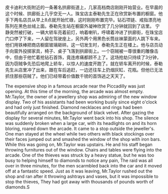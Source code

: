 皮卡迪利大街附近的一条著名拱廊街道上，几家高档商店刚刚开始营业。在早晨的这个时候、拱廊街上几乎空无一人。珠宝店主泰勒先生正在欣赏新布置的橱窗。他手下两名店员从早上8点就开始忙碌，这时刚刚布置完毕。钻石项链、戒指漂亮地陈列在黑色丝绒上面。泰勒先生站在橱窗外凝神欣赏了几分钟就回到了店里。
宁静突然被打破，一辆大轿车亮着前灯，响着喇叭，呼啸着冲进了拱廊街，在珠宝店门口停了下来，一人留在驾驶座上，另外两个用黑色长筒丝袜蒙面的人跳下车来。他们用铁棒把商店橱窗玻璃砸碎。这一切发生时，泰勒先生正在楼上。他与店员动手向窗外投掷家具，椅子、桌子飞落到拱廊街上。一个窃贼被一尊很重的雕像击中，但由于他忙着抢钻石首饰，竟连疼痛都顾不上了。这场抢劫只持续了3分钟，因为窃贼争先恐后地爬上轿车，以惊人的速度开跑了。就在轿车离开的时候，泰勒先生从店里冲了出来，跟在车后追赶，一边还往车上扔烟灰缸、花瓶。但他已无法抓住那些窃贼了。他们已经带着价值数千镑的首饰逃之天天了。

The expensive shop in a famous arcade near the Piccadilly was just opening. At this time of the morning, the arcade was almost empty. Mr.Taylor, the owner of a jewellery shop was admiring of the new window display. Two of his assistants had been working busily since eight o'clock and had only just finished. Diamond necklaces and rings had been beautifully arranged on the background of black velvet. After gazing the display for several minutes, Mr.Taylor went back into his shop. The silence was suddenly broken when a large car, with its headlights on and its horn bloring, roared down the arcade. It came to a stop outside the jeweller's. One man stayed at the wheel while two others with black stockings over their faces jumped out and smashed the window of the shop with iron bars. While this was going on, Mr.Taylor was upstairs. He and his staff began throwing furnitures out of the window. Chairs and tables were flying into the arcade. One of the thieves was struck by a heavy statue, but he was too busy to helping himself to diamonds to notice any pain, The raid was all over in three minutes, for the men scarmbled back into the car and it moved off at a fantastic speed. Just as it was leaving, Mr.Taylor  rushed out the shop and ran after it throwing ashtrays and vases, but it was impossible to stop the thieves, They had got away with thousands of pounds worth of diamonds.S